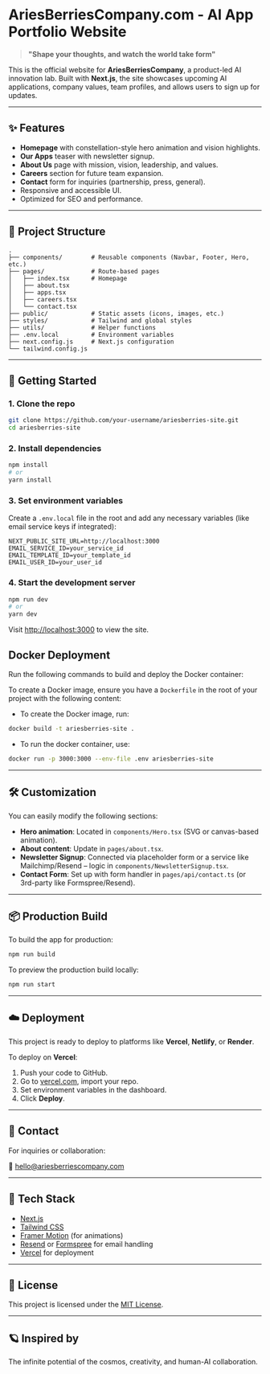 # AriesBerriesCompany.com - AI App Portfolio Website

> **"Shape your thoughts, and watch the world take form"**

This is the official website for **AriesBerriesCompany**, a product-led AI innovation lab. Built with **Next.js**, the site showcases upcoming AI applications, company values, team profiles, and allows users to sign up for updates.

---

## ✨ Features

- **Homepage** with constellation-style hero animation and vision highlights.
- **Our Apps** teaser with newsletter signup.
- **About Us** page with mission, vision, leadership, and values.
- **Careers** section for future team expansion.
- **Contact** form for inquiries (partnership, press, general).
- Responsive and accessible UI.
- Optimized for SEO and performance.

---

## 📁 Project Structure

```
.
├── components/        # Reusable components (Navbar, Footer, Hero, etc.)
├── pages/             # Route-based pages
│   ├── index.tsx      # Homepage
│   ├── about.tsx
│   ├── apps.tsx
│   ├── careers.tsx
│   └── contact.tsx
├── public/            # Static assets (icons, images, etc.)
├── styles/            # Tailwind and global styles
├── utils/             # Helper functions
├── .env.local         # Environment variables
├── next.config.js     # Next.js configuration
└── tailwind.config.js
```

---

## 🚀 Getting Started

### 1. Clone the repo

```bash
git clone https://github.com/your-username/ariesberries-site.git
cd ariesberries-site
```

### 2. Install dependencies

```bash
npm install
# or
yarn install
```

### 3. Set environment variables

Create a `.env.local` file in the root and add any necessary variables (like email service keys if integrated):

```env
NEXT_PUBLIC_SITE_URL=http://localhost:3000
EMAIL_SERVICE_ID=your_service_id
EMAIL_TEMPLATE_ID=your_template_id
EMAIL_USER_ID=your_user_id
```

### 4. Start the development server

```bash
npm run dev
# or
yarn dev
```

Visit [http://localhost:3000](http://localhost:3000) to view the site.

## Docker Deployment

Run the following commands to build and deploy the Docker container:

To create a Docker image, ensure you have a `Dockerfile` in the root of your project with the following content:

- To create the Docker image, run:
```bash
docker build -t ariesberries-site .
```


- To run the docker container, use:
```bash
docker run -p 3000:3000 --env-file .env ariesberries-site
```


---

## 🛠️ Customization

You can easily modify the following sections:

- **Hero animation**: Located in `components/Hero.tsx` (SVG or canvas-based animation).
- **About content**: Update in `pages/about.tsx`.
- **Newsletter Signup**: Connected via placeholder form or a service like Mailchimp/Resend – logic in `components/NewsletterSignup.tsx`.
- **Contact Form**: Set up with form handler in `pages/api/contact.ts` (or 3rd-party like Formspree/Resend).

---

## 📦 Production Build

To build the app for production:

```bash
npm run build
```

To preview the production build locally:

```bash
npm run start
```

---

## ☁️ Deployment

This project is ready to deploy to platforms like **Vercel**, **Netlify**, or **Render**.

To deploy on **Vercel**:

1. Push your code to GitHub.
2. Go to [vercel.com](https://vercel.com), import your repo.
3. Set environment variables in the dashboard.
4. Click **Deploy**.

---

## 📧 Contact

For inquiries or collaboration:

📩 [hello@ariesberriescompany.com](mailto:hello@ariesberriescompany.com)

---

## 🧠 Tech Stack

- [Next.js](https://nextjs.org/)
- [Tailwind CSS](https://tailwindcss.com/)
- [Framer Motion](https://www.framer.com/motion/) (for animations)
- [Resend](https://resend.com/) or [Formspree](https://formspree.io/) for email handling
- [Vercel](https://vercel.com/) for deployment

---

## 📄 License

This project is licensed under the [MIT License](LICENSE).

---

## 🪐 Inspired by

The infinite potential of the cosmos, creativity, and human-AI collaboration.